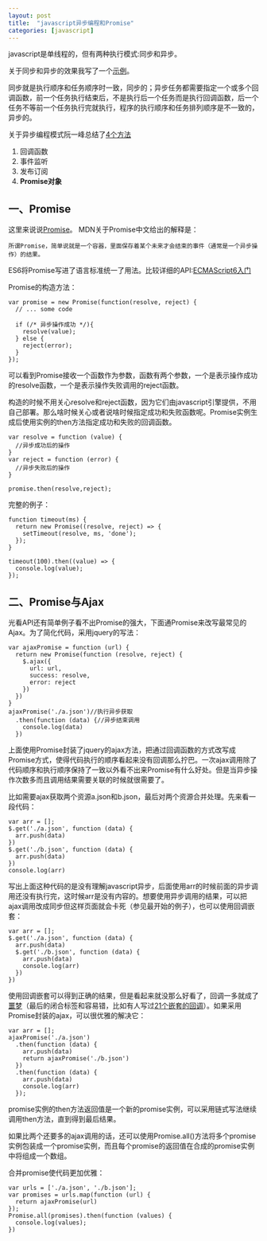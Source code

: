 ```yaml
---
layout: post
title:  "javascript异步编程和Promise"
categories: [javascript]
---
```


javascript是单线程的，但有两种执行模式:同步和异步。

关于同步和异步的效果我写了一个<a href='http://fruitsandwich.github.io/webTraining/lession03/asynchronous.html'>示例</a>。

同步就是执行顺序和任务顺序时一致，同步的；异步任务都需要指定一个或多个回调函数，前一个任务执行结束后，不是执行后一个任务而是执行回调函数，后一个任务不等前一个任务执行完就执行，程序的执行顺序和任务排列顺序是不一致的，异步的。

关于异步编程模式阮一峰总结了<a href='http://www.ruanyifeng.com/blog/2012/12/asynchronous%EF%BC%BFjavascript.html'>4个方法</a>

1. 回调函数
2. 事件监听
3. 发布订阅
4. **Promise对象**

## 一、Promise

这里来说说<a href='https://developer.mozilla.org/zh-CN/docs/Web/JavaScript/Reference/Global_Objects/Promise'>Promise</a>。
MDN关于Promise中文给出的解释是：

```
所谓Promise，简单说就是一个容器，里面保存着某个未来才会结束的事件（通常是一个异步操作）的结果。
```

ES6将Promise写进了语言标准统一了用法。比较详细的API:<a href='http://es6.ruanyifeng.com/#docs/promise'>ECMAScript6入门</a>

Promise的构造方法：

```
var promise = new Promise(function(resolve, reject) {
  // ... some code

  if (/* 异步操作成功 */){
    resolve(value);
  } else {
    reject(error);
  }
});
```

可以看到Promise接收一个函数作为参数，函数有两个参数，一个是表示操作成功的resolve函数，一个是表示操作失败调用的reject函数。

构造的时候不用关心resolve和reject函数，因为它们由javascript引擎提供，不用自己部署。那么啥时候关心或者说啥时候指定成功和失败函数呢。Promise实例生成后使用实例的then方法指定成功和失败的回调函数。

```
var resolve = function (value) {
  //异步成功后的操作
}
var reject = function (error) {
  //异步失败后的操作
}

promise.then(resolve,reject);
```

完整的例子：

```
function timeout(ms) {
  return new Promise((resolve, reject) => {
    setTimeout(resolve, ms, 'done');
  });
}

timeout(100).then((value) => {
  console.log(value);
});
```

## 二、Promise与Ajax

光看API还有简单例子看不出Promise的强大，下面通Promise来改写最常见的Ajax。为了简化代码，采用jquery的写法：

```
var ajaxPromise = function (url) {
  return new Promise(function (resolve, reject) {
    $.ajax({
      url: url,
      success: resolve,
      error: reject
    })
  })
}
ajaxPromise('./a.json')//执行异步获取
  .then(function (data) {//异步结束调用
    console.log(data)
  })
```

上面使用Promise封装了jquery的ajax方法，把通过回调函数的方式改写成Promise方式，使得代码执行的顺序看起来没有回调那么拧巴。一次ajax调用除了代码顺序和执行顺序保持了一致以外看不出来Promise有什么好处。但是当异步操作次数多而且调用结果需要关联的时候就很需要了。

比如需要ajax获取两个资源a.json和b.json，最后对两个资源合并处理。先来看一段代码：

```
var arr = [];
$.get('./a.json', function (data) {
  arr.push(data)
})
$.get('./b.json', function (data) {
  arr.push(data)
})
console.log(arr)
```

写出上面这种代码的是没有理解javascript异步，后面使用arr的时候前面的异步调用还没有执行完，这时候arr是没有内容的。想要使用异步调用的结果，可以把ajax调用改成同步但这样页面就会卡死（参见最开始的例子），也可以使用回调嵌套：

```
var arr = [];
$.get('./a.json', function (data) {
  arr.push(data)
  $.get('./b.json', function (data) {
    arr.push(data)
    console.log(arr)
  })
})
```

使用回调嵌套可以得到正确的结果，但是看起来就没那么好看了，回调一多就成了<a href='http://callbackhell.com/'>噩梦</a>（最后的闭合标签和容易错，比如有人写过<a href='http://blog.jobbole.com/37863/'>21个嵌套的回调</a>）。如果采用Promise封装的ajax，可以很优雅的解决它：

```
var arr = [];
ajaxPromise('./a.json')
  .then(function (data) {
    arr.push(data)
    return ajaxPromise('./b.json')
  })
  .then(function (data) {
    arr.push(data)
    console.log(arr)
  });
```

promise实例的then方法返回值是一个新的promise实例，可以采用链式写法继续调用then方法，直到得到最后结果。

如果比两个还要多的ajax调用的话，还可以使用Promise.all()方法将多个promise实例包装成一个promise实例，而且每个promise的返回值在合成的promise实例中将组成一个数组。

合并promise使代码更加优雅：

```
var urls = ['./a.json', './b.json'];
var promises = urls.map(function (url) {
  return ajaxPromise(url)
});
Promise.all(promises).then(function (values) {
  console.log(values);
})
```
